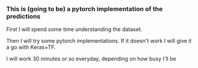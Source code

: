 ### This is (going to be) a pytorch implementation of the predictions

First I will spend some time understanding the dataset.

Then I will try some pytorch implementations. If it doesn't work I will give it a go with Keras+TF.

I will work 30 minutes or so everyday, depending on how busy I'll be
